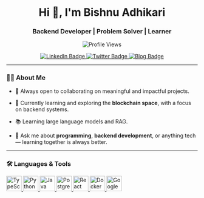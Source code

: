 <h1 align="center">Hi 👋, I'm Bishnu Adhikari</h1>
<h3 align="center">Backend Developer | Problem Solver | Learner</h3>

<p align="center">
  <img src="https://komarev.com/ghpvc/?username=bsnadh&label=Profile%20views&color=0e75b6&style=flat" alt="Profile Views" />
</p>

<p align="center">
  <a href="https://www.linkedin.com/in/bsnadh/">
    <img src="https://img.shields.io/badge/LinkedIn-blue?style=for-the-badge&logo=linkedin&logoColor=white" alt="LinkedIn Badge"/>
  </a>
  <a href="https://twitter.com/bsn_adh">
    <img src="https://img.shields.io/badge/Twitter-blue?style=for-the-badge&logo=twitter&logoColor=white" alt="Twitter Badge"/>
  </a>
  <a href="https://bishnu.hashnode.dev/">
    <img src="https://img.shields.io/badge/Blog-blue?style=for-the-badge&logo=blogger&logoColor=white" alt="Blog Badge"/>
  </a>
</p>

---

### 👨‍💻 About Me

- 🤝 Always open to collaborating on meaningful and impactful projects.

- 🌱 Currently learning and exploring the **blockchain space**, with a focus on backend systems.

- 📚 Learning large language models and RAG.

- 💬 Ask me about **programming**, **backend development**, or anything tech — learning together is always better.

---

### 🛠️ Languages & Tools

<p>
  <a href="https://www.typescriptlang.org/" target="_blank">
    <img src="https://cdn.jsdelivr.net/gh/devicons/devicon/icons/typescript/typescript-original.svg" width="40" alt="TypeScript" />
  </a>
  <a href="https://www.python.org/" target="_blank">
    <img src="https://cdn.jsdelivr.net/gh/devicons/devicon/icons/python/python-original.svg" width="40" alt="Python" />
  </a>
  <a href="https://www.java.com" target="_blank">
    <img src="https://cdn.jsdelivr.net/gh/devicons/devicon/icons/java/java-original.svg" width="40" alt="Java" />
  </a>
  <a href="https://www.postgresql.org/" target="_blank">
    <img src="https://cdn.jsdelivr.net/gh/devicons/devicon/icons/postgresql/postgresql-original.svg" width="40" alt="PostgreSQL" />
  </a>
  <a href="https://reactjs.org/" target="_blank">
    <img src="https://cdn.jsdelivr.net/gh/devicons/devicon/icons/react/react-original.svg" width="40" alt="React" />
  </a>
  <a href="https://www.docker.com/" target="_blank">
    <img src="https://cdn.jsdelivr.net/gh/devicons/devicon/icons/docker/docker-original.svg" width="40" alt="Docker" />
  </a>
  <a href="https://cloud.google.com/" target="_blank">
    <img src="https://www.vectorlogo.zone/logos/google_cloud/google_cloud-icon.svg" width="40" alt="Google Cloud" />
  </a>
</p>
